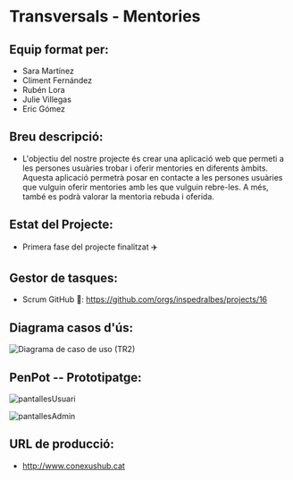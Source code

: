 # Transversals - Mentories

## Equip format per:
* Sara Martínez
* Climent Fernández
* Rubén Lora 
* Julie Villegas
* Eric Gómez

## Breu descripció:
* L'objectiu del nostre projecte és crear una aplicació web que permeti a les persones usuàries trobar i oferir mentories en diferents àmbits. Aquesta aplicació permetrà posar en contacte a les persones usuàries que vulguin oferir mentories amb les que vulguin rebre-les. A més, també es podrà valorar la mentoria rebuda i oferida.

## Estat del Projecte:
* Primera fase del projecte finalitzat ✈️

## Gestor de tasques:
* Scrum GitHub 🐼: https://github.com/orgs/inspedralbes/projects/16 

## Diagrama casos d'ús:
![Diagrama de caso de uso (TR2)](https://github.com/user-attachments/assets/3ef4f6bf-aa79-4d59-bde6-243317a8486d)

## PenPot -- Prototipatge:
![pantallesUsuari](https://github.com/user-attachments/assets/ed0e4024-67b8-4084-973e-c3219a56ae23)

![pantallesAdmin](https://github.com/user-attachments/assets/6e5f3627-4436-48b8-a774-f1658542d77c)

## URL de producció:
* http://www.conexushub.cat
